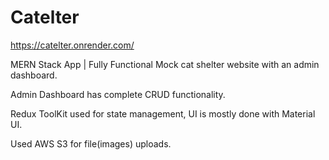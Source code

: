 # Catelter
https://catelter.onrender.com/

MERN Stack App | Fully Functional Mock cat shelter website with an admin dashboard.

Admin Dashboard has complete CRUD functionality.

Redux ToolKit used for state management, UI is mostly done with Material UI.

Used AWS S3 for file(images) uploads.
